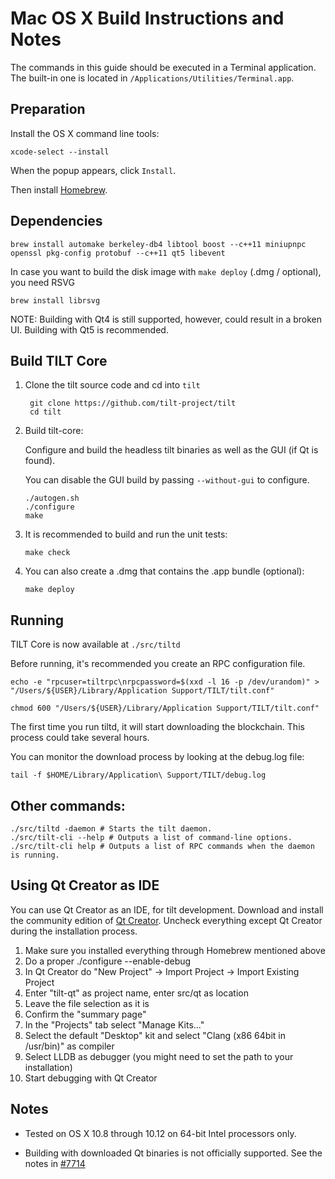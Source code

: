 Mac OS X Build Instructions and Notes
====================================
The commands in this guide should be executed in a Terminal application.
The built-in one is located in `/Applications/Utilities/Terminal.app`.

Preparation
-----------
Install the OS X command line tools:

`xcode-select --install`

When the popup appears, click `Install`.

Then install [Homebrew](http://brew.sh).

Dependencies
----------------------

    brew install automake berkeley-db4 libtool boost --c++11 miniupnpc openssl pkg-config protobuf --c++11 qt5 libevent

In case you want to build the disk image with `make deploy` (.dmg / optional), you need RSVG

    brew install librsvg

NOTE: Building with Qt4 is still supported, however, could result in a broken UI. Building with Qt5 is recommended.

Build TILT Core
------------------------

1. Clone the tilt source code and cd into `tilt`

        git clone https://github.com/tilt-project/tilt
        cd tilt

2.  Build tilt-core:

    Configure and build the headless tilt binaries as well as the GUI (if Qt is found).

    You can disable the GUI build by passing `--without-gui` to configure.

        ./autogen.sh
        ./configure
        make

3.  It is recommended to build and run the unit tests:

        make check

4.  You can also create a .dmg that contains the .app bundle (optional):

        make deploy

Running
-------

TILT Core is now available at `./src/tiltd`

Before running, it's recommended you create an RPC configuration file.

    echo -e "rpcuser=tiltrpc\nrpcpassword=$(xxd -l 16 -p /dev/urandom)" > "/Users/${USER}/Library/Application Support/TILT/tilt.conf"

    chmod 600 "/Users/${USER}/Library/Application Support/TILT/tilt.conf"

The first time you run tiltd, it will start downloading the blockchain. This process could take several hours.

You can monitor the download process by looking at the debug.log file:

    tail -f $HOME/Library/Application\ Support/TILT/debug.log

Other commands:
-------

    ./src/tiltd -daemon # Starts the tilt daemon.
    ./src/tilt-cli --help # Outputs a list of command-line options.
    ./src/tilt-cli help # Outputs a list of RPC commands when the daemon is running.

Using Qt Creator as IDE
------------------------
You can use Qt Creator as an IDE, for tilt development.
Download and install the community edition of [Qt Creator](https://www.qt.io/download/).
Uncheck everything except Qt Creator during the installation process.

1. Make sure you installed everything through Homebrew mentioned above
2. Do a proper ./configure --enable-debug
3. In Qt Creator do "New Project" -> Import Project -> Import Existing Project
4. Enter "tilt-qt" as project name, enter src/qt as location
5. Leave the file selection as it is
6. Confirm the "summary page"
7. In the "Projects" tab select "Manage Kits..."
8. Select the default "Desktop" kit and select "Clang (x86 64bit in /usr/bin)" as compiler
9. Select LLDB as debugger (you might need to set the path to your installation)
10. Start debugging with Qt Creator

Notes
-----

* Tested on OS X 10.8 through 10.12 on 64-bit Intel processors only.

* Building with downloaded Qt binaries is not officially supported. See the notes in [#7714](https://github.com/bitcoin/bitcoin/issues/7714)
